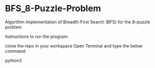 # BFS_8-Puzzle-Problem
Algorithm Implementation of Breadth First Search (BFS) for the 8-puzzle problem

Instructions to run the program:

clone the repo in your workspace
Open Terminal and type the below command:

python3 
